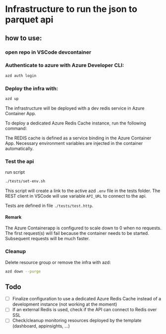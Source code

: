 # Infrastructure to run the json to parquet api


## how to use:

### open repo in VSCode devcontainer

### Authenticate to azure with Azure Developer CLI:

```bash
azd auth login
```

### Deploy the infra with:

```bash
azd up
```

The infrastructure will be deployed with a dev redis service in Azure Container App.

To deploy a dedicated Azure Redis Cache instance, run the following command:

The REDIS cache is defined as a service binding in the Azure Container App. Necessary environment variables are injected in the container automatically.

### Test the api
run script
```bash
./tests/set-env.sh
```
This script will create a link to the active azd ```.env``` file in the tests folder. The REST client in VSCode will use variable ```API_URL``` to connect to the api.

Tests are defined in file ```./tests/test.http```.

#### Remark
The Azure Containerapp is configured to scale down to 0 when no requests. The first request(s) will fail because the container needs to be started. Subsequent requests will be much faster.

### Cleanup
Delete resource group or remove the infra with azd:
```bash
azd down --purge
```

## Todo
- [ ] Finalize configuration to use a dedicated Azure Redis Cache instead of a development instance (not working at the moment)
- [ ] If an external Redis is used, check if the API can connect to Redis over SSL
- [ ] Check/cleanup monitoring resources deployed by the template (dashboard, appinsights, ...) 